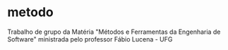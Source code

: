 # metodo
Trabalho de grupo da Matéria "Métodos e Ferramentas  da Engenharia de Software" ministrada pelo professor Fábio Lucena - UFG
